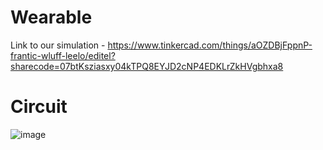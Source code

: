 # Wearable
Link to our simulation - https://www.tinkercad.com/things/aOZDBjFppnP-frantic-wluff-leelo/editel?sharecode=07btKsziasxy04kTPQ8EYJD2cNP4EDKLrZkHVgbhxa8
# Circuit
![image](https://user-images.githubusercontent.com/64957719/109409472-071a3200-79b9-11eb-9619-728f6ec5178e.png)
